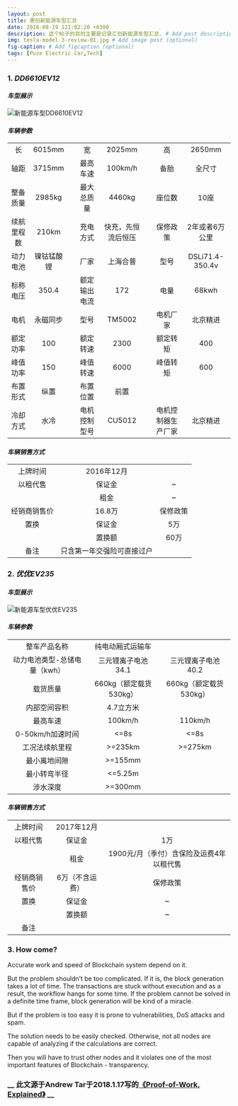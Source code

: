 ```yaml
---
layout: post
title: 惠创新能源车型汇总
date: 2018-08-19 121:02:20 +0300
description: 这个帖子的目的主要是记录汇创新能源车型汇总. # Add post description (optional)
img: tesla-model-3-review-01.jpg # Add image post (optional)
fig-caption: # Add figcaption (optional)
tags: [Pure Electric Car,Tech]
---
```

### 1. _DD6610EV12_
#### _车型展示_

![新能源车型DD6610EV12]({{site.baseurl}}/assets/img/image_not_available.jpg)

#### _车辆参数_

|          |      | |           |           |  |                |       |
|:----------:|:----------:|-|:------------:|:------------------:|-|:------------------:|:---------------:|
|     长     |   6015mm   | |      宽      |       2025mm       | |         高         |      2650mm     |
|    轴距    |   3715mm   | |     最高车速     |     100km/h       | |      备胎     |     全尺寸     |
|  整备质量  |   2985kg   | | 最大总质量  |       4460kg       | |       座位数       |       10座      |
| 续航里程数 |    210km   | |  充电方式   | 快充，先恒流后恒压 | |            保修政策        |       2年或者6万公里          |
|  动力电池  | 镍钴锰酸锂 | |    厂家     |      上海合普      | |        型号        | DSLi71.4-350.4v |
|  标称电压  |    350.4   | |额定输出电流 |         172        | |        电量        |      68kwh      |
|    电机    |  永磁同步  | |    型号     |       TM5002       | |      电机厂家      |     北京精进    |
|  额定功率  |     100    | |  额定转速   |        2300        | |      额定转矩      |       400       |
|  峰值功率  |     150    | |  峰值转速   |        6000        | |      峰值转矩      |       600       |
|  布置形式  |    纵置    | |  布置位置   |        前置        | |                    |                 |
|  冷却方式  |    水冷    | |电机控制型号 |       CU5012       | | 电机控制器生产厂家 |     北京精进    |

#### _车辆销售方式_

|          	|                 	|     	|
|:------------:	|:--------------------------:	|:--------:	|
|   上牌时间   	|         2016年12月         	|          	|
|   以租代售   	|           保证金           	|     ~    	|
|              	|            租金            	|     ~    	|
| 经销商销售价 	|           16.8万           	| 保修政策 	|
|     置换     	|           保证金           	|    5万   	|
|              	|           置换额           	|   60万   	|
|     备注     	| 只含第一年交强险可直接过户 	|          	|

### 2. _优优EV235_
#### _车型展示_

![新能源车型优优EV235]({{site.baseurl}}/assets/img/image_not_available.jpg)

#### _车辆参数_

|          |      | |
|:----------:|:----------:|:-:|
|     整车产品名称     |   纯电动厢式运输车   | |
|    动力电池类型-总储电量（kwh）    |   三元锂离子电池34.1   |三元锂离子电池40.2 |
|  载货质量  |   660kg（额定载货530kg）   | 660kg（额定载货530kg） |
| 内部空间容积  |    4.7立方米   | | 
|  最高车速  | 100km/h |110km/h |
|  0-50km/h加速时间  |    <=8s   | <=8s|
|    工况法续航里程    |  >=235km  | >=275km |
|  最小离地间隙  |     >=155mm    | |
|  最小转弯半径  |     <=5.25m    | |
|  涉水深度  |    >=300mm    | |

#### _车辆销售方式_

|          	|                 	|     	|
|:------------:	|:--------------------------:	|:--------:	|
|   上牌时间   	|         2017年12月         	|          	|
|   以租代售   	|           保证金           	|     1万    	|
|              	|            租金            	|     1900元/月（季付）含保险及运费4年以租代售    	|
| 经销商销售价 	|           6万（不含运费）           	| 保修政策 	|
|     置换     	|           保证金           	|    ~   	|
|              	|           置换额           	|   ~   	|
|     备注     	|   	|          	|


### 3. **How come?**
Accurate work and speed of Blockchain system depend on it.

But the problem shouldn’t be too complicated. If it is, the block generation takes a lot of time. The transactions are stuck without execution and as a result, the workflow hangs for some time. If the problem cannot be solved in a definite time frame, block generation will be kind of a miracle.

But if the problem is too easy it is prone to vulnerabilities, DoS attacks and spam.

The solution needs to be easily checked. Otherwise, not all nodes are capable of analyzing if the calculations are correct.

Then you will have to trust other nodes and it violates one of the most important features of Blockchain - transparency.


### **__ 此文源于Andrew Tar于2018.1.17写的[《Proof-of-Work, Explained》](https://cointelegraph.com/explained/proof-of-work-explained) __**
